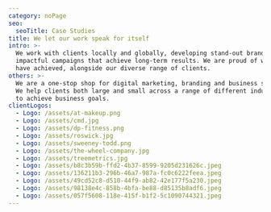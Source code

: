 ```yaml
---
category: noPage
seo:
  seoTitle: Case Studies
title: We let our work speak for itself
intro: >-
  We work with clients locally and globally, developing stand-out brands and
  impactful campaigns that achieve long-term results. We are proud of what we
  have achieved, alongside our diverse range of clients.
others: >-
  We are a one-stop shop for digital marketing, branding and business services.
  We help clients both large and small across a range of different industries,
  to achieve business goals.
clientLogos:
  - Logo: /assets/at-makeup.png
  - Logo: /assets/cmd.jpg
  - Logo: /assets/dp-fitness.png
  - Logo: /assets/roswick.jpg
  - Logo: /assets/sweeney-todd.png
  - Logo: /assets/the-wheel-company.jpg
  - Logo: /assets/treemetrics.jpg
  - Logo: /assets/b8c3b59b-ffd2-4b37-8599-9205d231626c.jpeg
  - Logo: /assets/136211b3-296b-46a7-987a-fc0c6222feea.jpeg
  - Logo: /assets/49cd52c8-d510-44f9-ab82-42e177f5a230.jpeg
  - Logo: /assets/98138e4c-858b-4bfa-be88-d85135b8adf6.jpeg
  - Logo: /assets/057f5608-118e-415f-b1f2-5c1090744321.jpeg
---
```


